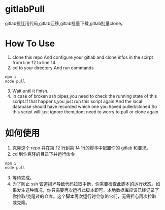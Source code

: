 # gitlabPull
gitlab搬迁用代码,gitlab迁移,gitlab批量下载,gitlab批量clone。

# How To Use
1. clone this repo And configure your gitlab and clone infos in the scirpt from line 12 to line 14.
2. cd to your directory And run commands

```bash
npm i
node pull
```

3. Wait until it finish.
4. In case of broken ssh pipes,you need to check the running state of this script.If that happens,you just run this script again.And the local database should have recorded which one you haved pulled/cloned.So this script will just ignore them,dont need to worry to pull or clone again.

# 如何使用
1. 克隆这个 repo 并在第 12 行到第 14 行的脚本中配置你的 gitlab 和要求。
2. cd 到你克隆的目录下并运行命令

```bash
npm i
node pull
```

3. 等待完成。
4. 为了防止 ssh 管道损坏导致代码拉取中断，你需要检查此脚本的运行状态。如果发生这种情况，你只需要再次运行此脚本即可。本地数据库应该已经记录了你拉取/克隆过的仓库。这个脚本再次运行时会忽略它们，无需担心再次拉取或克隆。
